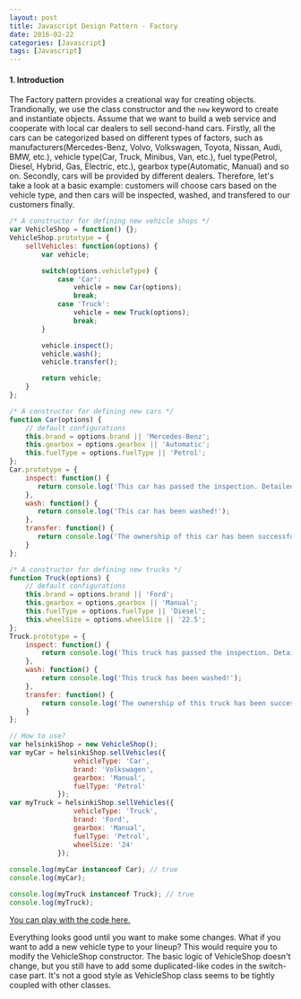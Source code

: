 ```yaml
---
layout: post
title: Javascript Design Pattern - Factory
date: 2016-02-22
categories: [Javascript]
tags: [Javascript]
---
```


#### 1. Introduction

The Factory pattern provides a creational way for creating objects. Trandionally, we use the class constructor and the `new` keyword to create and instantiate objects. Assume that we want to build a web service and cooperate with local car dealers to sell second-hand cars. Firstly, all the cars can be categorized based on different types of factors, such as manufacturers(Mercedes-Benz, Volvo, Volkswagen, Toyota, Nissan, Audi, BMW, etc.), vehicle type(Car, Truck, Minibus, Van, etc.), fuel type(Petrol, Diesel, Hybrid, Gas, Electric, etc.), gearbox type(Automatic, Manual) and so on. Secondly, cars will be provided by different dealers. Therefore, let's take a look at a basic example: customers will choose cars based on the vehicle type, and then cars will be inspected, washed, and transfered to our customers finally.

```javascript
/* A constructor for defining new vehicle shops */
var VehicleShop = function() {};
VehicleShop.prototype = {
    sellVehicles: function(options) {
        var vehicle;

        switch(options.vehicleType) {
            case 'Car':
                vehicle = new Car(options);
                break;
            case 'Truck':
                vehicle = new Truck(options);
                break;
        }

        vehicle.inspect();
        vehicle.wash();
        vehicle.transfer();

        return vehicle;
    }
};

/* A constructor for defining new cars */
function Car(options) {
    // default configurations
    this.brand = options.brand || 'Mercedes-Benz';
    this.gearbox = options.gearbox || 'Automatic';
    this.fuelType = options.fuelType || 'Petrol';
};
Car.prototype = {
    inspect: function() {
       return console.log('This car has passed the inspection. Detailed car information: Manufacturer - ' + this.brand + ', Gearbox - ' + this.gearbox + ', Fuel Type - ' + this.fuelType + '.');
    },
    wash: function() {
       return console.log('This car has been washed!');
    },
    transfer: function() {
       return console.log('The ownership of this car has been successfully updated! It is now registered under your name.');
    }
};

/* A constructor for defining new trucks */
function Truck(options) {
    // default configurations
    this.brand = options.brand || 'Ford';
    this.gearbox = options.gearbox || 'Manual';
    this.fuelType = options.fuelType || 'Diesel';
    this.wheelSize = options.wheelSize || '22.5';
};
Truck.prototype = {
    inspect: function() {
        return console.log('This truck has passed the inspection. Detailed truck information: Manufacturer - ' + this.brand + ', Gearbox - ' + this.gearbox + ', Fuel Type - ' + this.fuelType + ', Wheel Size: ' + this.wheelSize + '.');
    },
    wash: function() {
        return console.log('This truck has been washed!');
    },
    transfer: function() {
        return console.log('The ownership of this truck has been successfully updated! It is now registered under your name.');
    }
};

// How to use?
var helsinkiShop = new VehicleShop();
var myCar = helsinkiShop.sellVehicles({
                vehicleType: 'Car',
                brand: 'Volkswagen',
                gearbox: 'Manual',
                fuelType: 'Petrol'
            });
var myTruck = helsinkiShop.sellVehicles({
                vehicleType: 'Truck',
                brand: 'Ford',
                gearbox: 'Manual',
                fuelType: 'Petrol',
                wheelSize: '24'
            });
                        
console.log(myCar instanceof Car); // true
console.log(myCar);

console.log(myTruck instanceof Truck); // true
console.log(myTruck);
```

[You can play with the code here.](https://jsfiddle.net/2tjdx863/)

Everything looks good until you want to make some changes. What if you want to add a new vehicle type to your lineup? This would require you to modify the VehicleShop constructor. The basic logic of VehicleShop doesn't change, but you still have to add some duplicated-like codes in the switch-case part. It's not a good style as VehicleShop class seems to be tightly coupled with other classes. 









